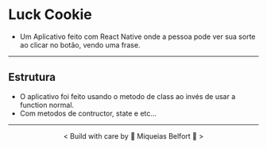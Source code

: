 # Luck Cookie
* Um Aplicativo feito com React Native onde a pessoa pode ver sua sorte ao clicar no botão, vendo uma frase.

<hr/>

## Estrutura
* O aplicativo foi feito usando o metodo de class ao invés de usar a function normal.
* Com metodos de contructor, state e etc...

<hr/>

<div align="center">
    <p> < Build with care by <span>🧱</span> Miqueias Belfort <span>📱</span> ></p>
</div>